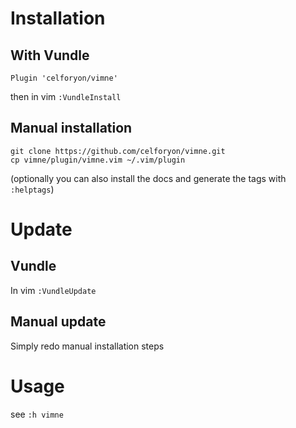 # Installation

## With Vundle
```
Plugin 'celforyon/vimne'
```
then in vim `:VundleInstall`

## Manual installation
```
git clone https://github.com/celforyon/vimne.git
cp vimne/plugin/vimne.vim ~/.vim/plugin
```
(optionally you can also install the docs and generate the tags with `:helptags`)

# Update

## Vundle
In vim `:VundleUpdate`

## Manual update
Simply redo manual installation steps

# Usage

see `:h vimne`
